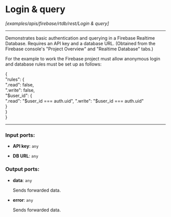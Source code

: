 # Login & query

_[examples/apis/firebase/rtdb/rest/Login & query]_

---

Demonstrates basic authentication and querying in a Firebase Realtime Database. Requires an API key and a database URL. (Obtained from the Firebase console's "Project Overview" and "Realtime Database" tabs.)  
  
For the example to work the Firebase project must allow anonymous login and database rules must be set up as follows:  
  
{  
  "rules": {  
    ".read": false,  
    ".write": false,  
    "$user_id": {  
      ".read": "$user_id === auth.uid",  
      ".write": "$user_id === auth.uid"  
    }  
  }  
}  

---

### Input ports:

* __API key__: ` any `


* __DB URL__: ` any `

### Output ports:

* __data__: ` any `

    Sends forwarded data.


* __error__: ` any `

    Sends forwarded data.


